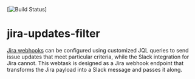 [![Build Status](https://travis-ci.org/groppe/jira-updates-filter.svg?branch=develop)]
# jira-updates-filter
[Jira webhooks](https://developer.atlassian.com/server/jira/platform/webhooks/) can be configured using customized JQL queries to send issue updates that meet particular criteria, while the Slack integration for Jira cannot. This webtask is designed as a Jira webhook endpoint that transforms the Jira payload into a Slack message and passes it along.
